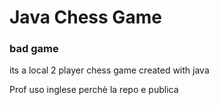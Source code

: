 # Java Chess Game
### bad game


<p>its a local 2 player chess game created with java <p>
<p>Prof uso inglese perchè la repo e publica<p>
